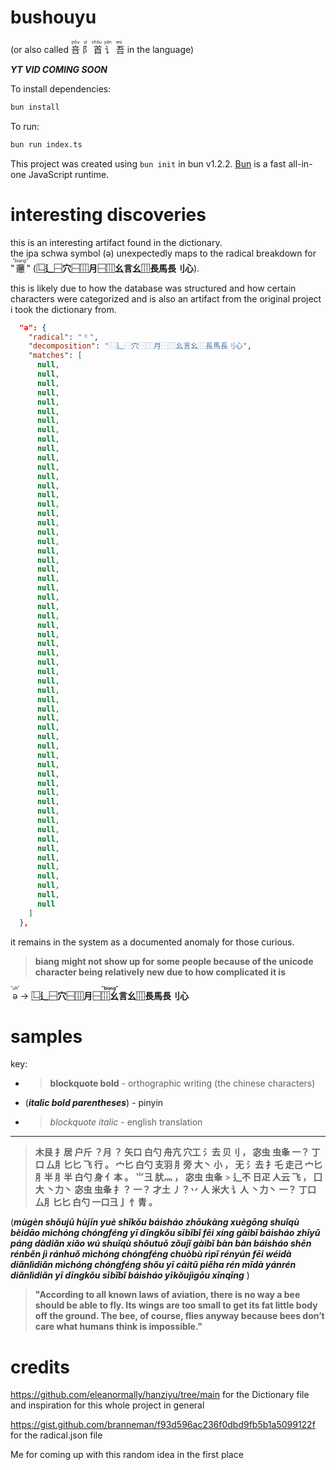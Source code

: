 # bushouyu   

(or also called <ruby>
  咅<rp>(</rp><rt>pǒu</rt><rp>)</rp>
  阝<rp>(</rp><rt>yì</rt><rp>)</rp>
  首<rp>(</rp><rt>shǒu</rt><rp>)</rp>
  讠<rp>(</rp><rt>yán</rt><rp>)</rp>
  吾<rp>(</rp><rt>wú</rt><rp>)</rp>
</ruby> in the language)

***YT VID COMING SOON***

To install dependencies:

```bash
bun install
```

To run:

```bash
bun run index.ts
```

This project was created using `bun init` in bun v1.2.2. [Bun](https://bun.sh) is a fast all-in-one JavaScript runtime.

# interesting discoveries

this is an interesting artifact found in the dictionary.  
the ipa schwa symbol (ə) unexpectedly maps to the radical breakdown for "<ruby>𰻞<rt>"biang"</rt></ruby>" (**⿺‌辶⿱穴⿱⿲月⿱⿲幺言幺⿲長馬長刂心**).  

this is likely due to how the database was structured and how certain characters were categorized and is also an artifact from the original project i took the dictionary from. 
 
```json
  "ə": {
    "radical": "⺀",
    "decomposition": "⿺辶⿱穴⿱⿲月⿱⿲幺言幺⿲長馬長刂心",
    "matches": [
      null,
      null,
      null,
      null,
      null,
      null,
      null,
      null,
      null,
      null,
      null,
      null,
      null,
      null,
      null,
      null,
      null,
      null,
      null,
      null,
      null,
      null,
      null,
      null,
      null,
      null,
      null,
      null,
      null,
      null,
      null,
      null,
      null,
      null,
      null,
      null,
      null,
      null,
      null,
      null,
      null,
      null,
      null,
      null,
      null,
      null,
      null,
      null,
      null,
      null,
      null,
      null,
      null,
      null,
      null,
      null,
      null,
      null,
      null
    ]
  },
```

it remains in the system as a documented anomaly for those curious.  

> **biang might not show up for some people because of the unicode character being relatively new due to how complicated it is**

<ruby>ə<rt>"uh"</rt></ruby> → **<ruby>⿺‌辶⿱穴⿱⿲月⿱⿲幺言幺⿲長馬長刂心<rt>"biang"</rt></ruby>**

# samples
key:

- > **blockquote bold** - orthographic writing (the chinese characters)

- (***italic bold parentheses***) - pinyin

- > *blockquote italic* - english translation

---




> **木艮 扌居 户斤 ？月 ？ 矢口 白勺 舟亢 穴工 氵去 贝刂 ， 宓虫 虫夆 一？ 丁口 厶⺼匕匕 飞 行 。  宀匕 白勺 支羽 ⺼旁 大丶 小 ， 无 氵去 扌乇 走己 宀匕 ⺼半 ⺼半 白勺 身 亻本 。  ⺌彐 肰灬 ， 宓虫 虫夆** > **辶不 日疋 人云 飞 ，  囗大 丶力丶 宓虫 虫夆 扌？ 一？ 才土 丿？丷 人 米大 讠人 丶力丶 一？ 丁口 厶⺼匕匕 白勺 一口彐亅 忄青 。**

(***mùgèn shǒujū hùjīn yuè  shǐkǒu báisháo zhōukàng xuègōng shuǐqù bèidāo  mìchóng chóngféng yī dīngkǒu sībǐbǐ fēi xíng   gàibǐ báisháo zhīyǔ páng dàdiǎn xiǎo  wú shuǐqù shǒutuō zǒujǐ gàibǐ bàn bàn báisháo shēn rénběn   jì ránhuǒ  mìchóng chóngféng chuòbù rìpǐ rényún fēi   wéidà diǎnlìdiǎn mìchóng chóngféng shǒu yī cáitǔ piěha rén mǐdà yánrén diǎnlìdiǎn yī dīngkǒu sībǐbǐ báisháo yīkǒujìgōu xīnqīng*** )

> **"According to all known laws of aviation, there is no way a bee should be able to fly. Its wings are too small to get its fat little body off the ground. The bee, of course, flies anyway because bees don’t care what humans think is impossible."**

# credits

https://github.com/eleanormally/hanziyu/tree/main for the Dictionary file and inspiration for this whole project in general

https://gist.github.com/branneman/f93d596ac236f0dbd9fb5b1a5099122f for the radical.json file

Me for coming up with this random idea in the first place
